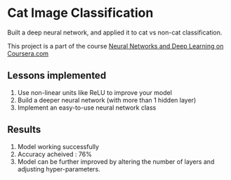 # Cat Image Classification
Built a deep neural network, and applied it to cat vs non-cat classification.

This project is a part of the course [Neural Networks and Deep Learning on Coursera.com](https://www.coursera.org/learn/neural-networks-deep-learning/home/welcome)

## Lessons implemented
1. Use non-linear units like ReLU to improve your model
2. Build a deeper neural network (with more than 1 hidden layer)
3. Implement an easy-to-use neural network class

## Results
1. Model working successfully
2. Accuracy acheived : 76%
3. Model can be further improved by altering the number of layers and adjusting hyper-parameters.
